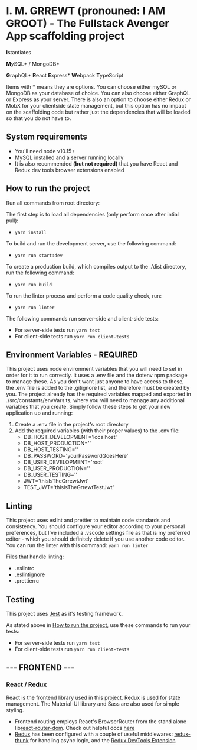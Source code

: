 # I. M. GRREWT (pronouned: I AM GROOT) - The Fullstack Avenger App scaffolding project

**I**stantiates

**M**ySQL* / MongoDB*

**G**raphQL*
**R**eact
**E**xpress*
**W**ebpack
**T**ypeScript

Items with \* means they are options. You can choose either mySQL or MongoDB as your database of choice. You can also choose either GraphQL or Express as your server. There is also an option to choose either Redux or MobX for your clientside state management, but this option has no impact on the scaffolding code but rather just the dependencies that will be loaded so that you do not have to.

## System requirements

- You'll need node v10.15+
- MySQL installed and a server running locally
- It is also recommended **(but not required)** that you have React and Redux dev tools browser extensions enabled

## How to run the project

Run all commands from root directory:

The first step is to load all dependencies (only perform once after intial pull):

- `yarn install`

To build and run the development server, use the following command:

- `yarn run start:dev`

To create a production build, which compiles output to the ./dist directory, run the following command:

- `yarn run build`

To run the linter process and perform a code quality check, run:

- `yarn run linter`

The following commands run server-side and client-side tests:

- For server-side tests run `yarn test`
- For client-side tests run `yarn run client-tests`

## Environment Variables - REQUIRED

This project uses node environment variables that you will need to set in order for it to run correctly. It uses a .env file and the dotenv npm package to manage these. As you don't want just anyone to have access to these, the .env file is added to the .gitignore list, and therefore must be created by you. The project already has the required variables mapped and exported in ./src/constants/envVars.ts, where you will need to manage any additional variables that you create. Simply follow these steps to get your new application up and running:

1. Create a .env file in the project's root directory
2. Add the required variables (with their proper values) to the .env file:
   - DB_HOST_DEVELOPMENT='localhost'
   - DB_HOST_PRODUCTION=''
   - DB_HOST_TESTING=''
   - DB_PASSWORD='yourPasswordGoesHere'
   - DB_USER_DEVELOPMENT='root'
   - DB_USER_PRODUCTION=''
   - DB_USER_TESTING=''
   - JWT='thisIsTheGrrewtJwt'
   - TEST_JWT='thisIsTheGrrewtTestJwt'

## Linting

This project uses eslint and prettier to maintain code standards and consistency. You should configure your editor according to your personal preferences, but I've included a .vscode settings file as that is my preferred editor - which you should definitely delete if you use another code editor. You can run the linter with this command: `yarn run linter`

Files that handle linting:

- .eslintrc
- .eslintignore
- .prettierrc

## Testing

This project uses [Jest](https://jestjs.io/) as it's testing framework.

As stated above in [How to run the project](##How-to-run-the-project), use these commands to run your tests:

- For server-side tests run `yarn test`
- For client-side tests run `yarn run client-tests`

## --- FRONTEND ---

### React / Redux

React is the frontend library used in this project. Redux is used for state management. The Material-UI library and Sass are also used for simple styling.

- Frontend routing employs React's BrowserRouter from the stand alone lib[react-router-dom](https://www.npmjs.com/package/react-router-dom). Check out helpful docs [here](https://reacttraining.com/react-router/web/guides/quick-start)
- [Redux](https://redux.js.org/) has been configured with a couple of useful middlewares: [redux-thunk](https://github.com/reduxjs/redux-thunk) for handling async logic, and the [Redux DevTools Extension](http://extension.remotedev.io/)
